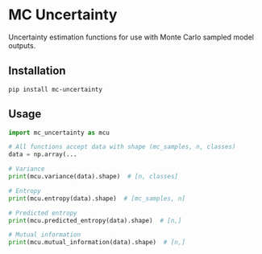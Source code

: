 # MC Uncertainty

Uncertainty estimation functions for use with Monte Carlo sampled model outputs.

## Installation

`pip install mc-uncertainty`

## Usage

```python
import mc_uncertainty as mcu

# All functions accept data with shape (mc_samples, n, classes)
data = np.array(...

# Variance
print(mcu.variance(data).shape)  # [n, classes]

# Entropy
print(mcu.entropy(data).shape)  # [mc_samples, n]

# Predicted entropy
print(mcu.predicted_entropy(data).shape)  # [n,]

# Mutual information
print(mcu.mutual_information(data).shape)  # [n,]
```
